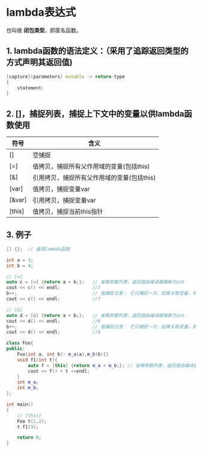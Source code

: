 # lambda表达式

也叫做 **闭包类型**，即匿名函数。

## 1. lambda函数的语法定义：（采用了追踪返回类型的方式声明其返回值)

```cpp
[capture](parameters) mutable -> return-type
{
    statement;
}
```

## 2. []，捕捉列表，捕捉上下文中的变量以供lambda函数使用

| 符号   | 含义                                       |
| ------ | ------------------------------------------ |
| []     | 空捕捉                                     |
| [=]    | 值拷贝，捕捉所有父作用域的变量(包括this)   |
| [&]    | 引用拷贝，捕捉所有父作用域的变量(包括this) |
| [var]  | 值拷贝，捕捉变量var                        |
| [&var] | 引用拷贝，捕捉变量var                      |
| [this] | 值拷贝，捕捉当前this指针                   |

## 3. 例子

```c++
[] {};	// 最简lambda函数
```

```c++
int a = 3;
int b = 4;

// [=]
auto c = [=] {return a + b;};	// 省略参数列表，返回值由编译器推断为int
cout << c() << endl;			//7
b++;							// 值捕捉注意： 它只捕捉一次。如需关联变量，用引用
cout << c() << endl;			//7

// [&]
auto d = [&] {return a + b;};   // 省略参数列表，返回值由编译器推断为int
cout << d() << endl;			//8
b++;                            // 值捕捉注意： 它只捕捉一次。如需关联变量，用引用
cout << d() << endl;			//8

```

```cpp
class Foo{
public:
    Foo(int a, int b): m_a(a),m_b(b){}
    void f1(int t){
        auto f = [this] {return m_a + m_b;}; // 省略参数列表，返回值由编译器推断为int
        cout << f() + t <<endl;
    }
    int m_a;
    int m_b;
};

int main()
{
    // [this]
    Foo t(1,2);
    t.f1(9);

    return 0;
}
```
